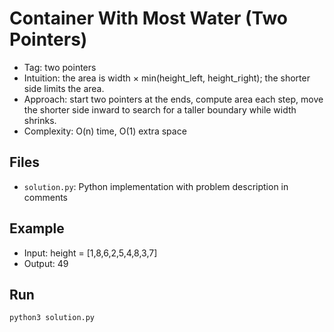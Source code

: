 # Container With Most Water (Two Pointers)

- Tag: two pointers
- Intuition: the area is width × min(height_left, height_right); the shorter side limits the area.
- Approach: start two pointers at the ends, compute area each step, move the shorter side inward to search for a taller boundary while width shrinks.
- Complexity: O(n) time, O(1) extra space

## Files
- `solution.py`: Python implementation with problem description in comments

## Example
- Input: height = [1,8,6,2,5,4,8,3,7]
- Output: 49

## Run
```bash
python3 solution.py
```


